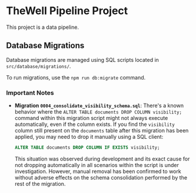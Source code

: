 # TheWell Pipeline Project

This project is a data pipeline.

## Database Migrations

Database migrations are managed using SQL scripts located in `src/database/migrations/`.

To run migrations, use the `npm run db:migrate` command.

### Important Notes

*   **Migration `0004_consolidate_visibility_schema.sql`**: 
    There's a known behavior where the `ALTER TABLE documents DROP COLUMN visibility;` command within this migration script might not always execute automatically, even if the column exists. If you find the `visibility` column still present on the `documents` table after this migration has been applied, you may need to drop it manually using a SQL client:
    ```sql
    ALTER TABLE documents DROP COLUMN IF EXISTS visibility;
    ```
    This situation was observed during development and its exact cause for not dropping automatically in all scenarios within the script is under investigation. However, manual removal has been confirmed to work without adverse effects on the schema consolidation performed by the rest of the migration.
